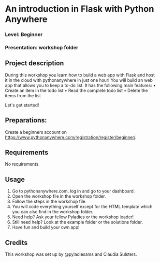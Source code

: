 
# An introduction in Flask with Python Anywhere
### Level: Beginner 
### Presentation: workshop folder

## Project description
During this workshop you learn how to build a web app with Flask and host it in the cloud with pythonanywhere in just one hour! You will build an web app that allows you to keep a to-do list. It has the following main features:
•	Create an item in the todo list
•	Read the complete todo list
•	Delete the items from the list

Let's get started!

## Preparations:
Create a beginners account on https://www.pythonanywhere.com/registration/register/beginner/.

## Requirements
No requirements.

## Usage
1. Go to pythonanywhere.com, log in and go to your dashboard.
2. Open the workshop file in the workshop folder. 
3. Follow the steps in the workshop file. 
4. You will code everything yourself except for the HTML template which you can also find in the workshop folder.
5. Need help? Ask your fellow Pyladies or the workshop leader!
6. Still need help? Look at the example folder or the solutions folder.
7. Have fun and build your own app!

## Credits
This workshop was set up by @pyladiesams and Claudia Sulsters.
